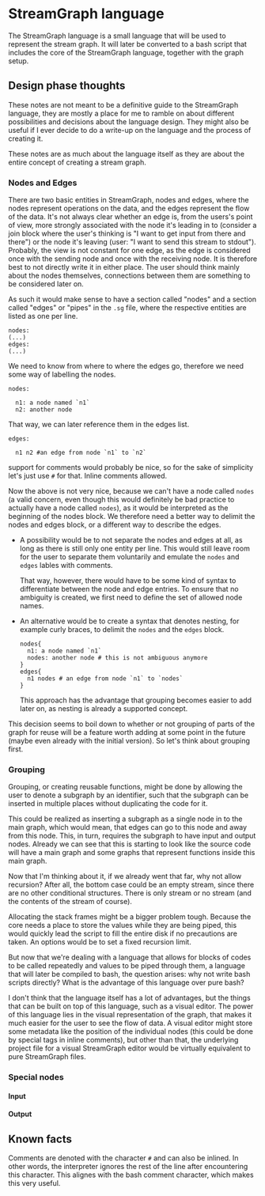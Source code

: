 # StreamGraph language

The StreamGraph language is a small language that will be used to represent the stream graph. It will later be converted to a bash script that includes the core of the StreamGraph language, together with the graph setup.

## Design phase thoughts

These notes are not meant to be a definitive guide to the StreamGraph language, they are mostly a place for me to ramble on about different possibilities and decisions about the language design. They might also be useful if I ever decide to do a write-up on the language and the process of creating it.

These notes are as much about the language itself as they are about the entire concept of creating a stream graph.

### Nodes and Edges

There are two basic entities in StreamGraph, nodes and edges, where the nodes represent operations on the data, and the edges represent the flow of the data. It's not always clear whether an edge is, from the users's point of view, more strongly associated with the node it's leading in to (consider a join block where the user's thinking is "I want to get input from there and there") or the node it's leaving (user: "I want to send this stream to stdout"). Probably, the view is not constant for one edge, as the edge is considered once with the sending node and once with the receiving node. It is therefore best to not directly write it in either place. The user should think mainly about the nodes themselves, connections between them are something to be considered later on.

As such it would make sense to have a section called "nodes" and a section called "edges" or "pipes" in the `.sg` file, where the respective entities are listed as one per line.

```
nodes:
(...)
edges:
(...)
```

We need to know from where to where the edges go, therefore we need some way of labelling the nodes.
```
nodes:

  n1: a node named `n1`
  n2: another node
```

That way, we can later reference them in the edges list.
```
edges:

  n1 n2 #an edge from node `n1` to `n2`
```

support for comments would probably be nice, so for the sake of simplicity let's just use `#` for that. Inline comments allowed.

Now the above is not very nice, because we can't have a node called `nodes` (a valid concern, even though this would definitely be bad practice to actually have a node called `nodes`), as it would be interpreted as the beginning of the nodes block. We therefore need a better way to delimit the nodes and edges block, or a different way to describe the edges.

* A possibility would be to not separate the nodes and edges at all, as long as there is still only one entity per line. This would still leave room for the user to separate them voluntarily and emulate the `nodes` and `edges` lables with comments.

  That way, however, there would have to be some kind of syntax to differentiate between the node and edge entries. To ensure that no ambiguity is created, we first need to define the set of allowed node names.

* An alternative would be to create a syntax that denotes nesting, for example curly braces, to delimit the `nodes` and the `edges` block.
  ```
  nodes{
    n1: a node named `n1`
    nodes: another node # this is not ambiguous anymore
  }
  edges{
    n1 nodes # an edge from node `n1` to `nodes`
  }
  ```
  This approach has the advantage that grouping becomes easier to add later on, as nesting is already a supported concept.

This decision seems to boil down to whether or not grouping of parts of the graph for reuse will be a feature worth adding at some point in the future (maybe even already with the initial version). So let's think about grouping first.

### Grouping

Grouping, or creating reusable functions, might be done by allowing the user to denote a subgraph by an identifier, such that the subgraph can be inserted in multiple places without duplicating the code for it.

This could be realized as inserting a subgraph as a single node in to the main graph, which would mean, that edges can go to this node and away from this node. This, in turn, requires the subgraph to have input and output nodes. Already we can see that this is starting to look like the source code will have a main graph and some graphs that represent functions inside this main graph.

Now that I'm thinking about it, if we already went that far, why not allow recursion? After all, the bottom case could be an empty stream, since there are no other conditional structures. There is only stream or no stream (and the contents of the stream of course).

Allocating the stack frames might be a bigger problem tough. Because the core needs a place to store the values while they are being piped, this would quickly lead the script to fill the entire disk if no precautions are taken. An options would be to set a fixed recursion limit.

But now that we're dealing with a language that allows for blocks of codes to be called repeatedly and values to be piped through them, a language that will later be compiled to bash, the question arises: why not write bash scripts directly? What is the advantage of this language over pure bash?

I don't think that the language itself has a lot of advantages, but the things that can be built on top of this language, such as a visual editor. The power of this language lies in the visual representation of the graph, that makes it much easier for the user to see the flow of data. A visual editor might store some metadata like the position of the individual nodes (this could be done by special tags in inline comments), but other than that, the underlying project file for a visual StreamGraph editor would be virtually equivalent to pure StreamGraph files.

### Special nodes

#### Input

#### Output

## Known facts

Comments are denoted with the character `#` and can also be inlined. In other words, the interpreter ignores the rest of the line after encountering this character. This alignes with the bash comment character, which makes this very useful.